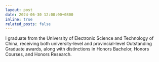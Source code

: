 ```yaml
---
layout: post
date: 2024-06-30 12:00:00+0800
inline: true
related_posts: false
---
```


I graduate from the University of Electronic Science and Technology of China, receiving both university-level and provincial-level Outstanding Graduate awards, along with distinctions in Honors Bachelor, Honors Courses, and Honors Research.
